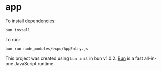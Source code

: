 # app

To install dependencies:

```bash
bun install
```

To run:

```bash
bun run node_modules/expo/AppEntry.js
```

This project was created using `bun init` in bun v1.0.2. [Bun](https://bun.sh) is a fast all-in-one JavaScript runtime.
